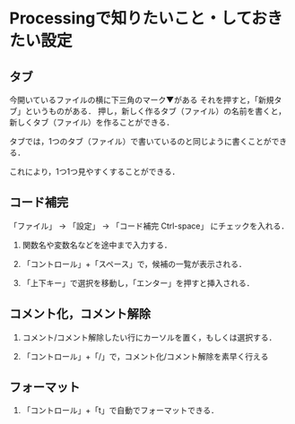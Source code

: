 # Processingで知りたいこと・しておきたい設定

## タブ

今開いているファイルの横に下三角のマーク▼がある
それを押すと，「新規タブ」というものがある．
押し，新しく作るタブ（ファイル）の名前を書くと，新しくタブ（ファイル）を作ることができる．

タブでは，1つのタブ（ファイル）で書いているのと同じように書くことができる．

これにより，1つ1つ見やすくすることができる．

## コード補完

「ファイル」 → 「設定」 → 「コード補完 Ctrl-space」 にチェックを入れる．

1. 関数名や変数名などを途中まで入力する．

2. 「コントロール」+「スペース」で，候補の一覧が表示される．

3. 「上下キー」で選択を移動し，「エンター」を押すと挿入される．

## コメント化，コメント解除

1. コメント/コメント解除したい行にカーソルを置く，もしくは選択する．

2. 「コントロール」+「/」で，コメント化/コメント解除を素早く行える

## フォーマット

1. 「コントロール」+「t」で自動でフォーマットできる．

